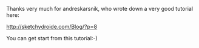 Thanks very much for andreskarsnik, who wrote down a very good tutorial here:

http://sketchydroide.com/Blog/?p=8

You can get start from this tutorial:-)
